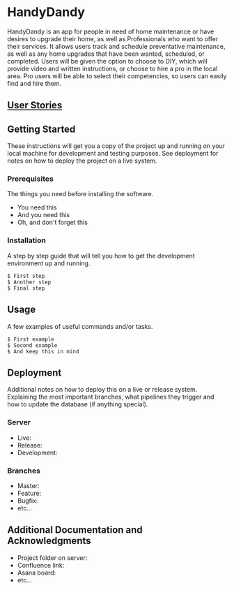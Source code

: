# HandyDandy

HandyDandy is an app for people in need of home maintenance or have desires to upgrade their home, as well as Professionals who want to offer their services. It allows users track and schedule preventative maintenance, as well as any home upgrades that have been wanted, scheduled, or completed. Users will be given the option to choose to DIY, which will provide video and written instructions, or choose to hire a pro in the local area. Pro users will be able to select their competencies, so users can easily find and hire them.

## [User Stories](user_stories.md)

## Getting Started

These instructions will get you a copy of the project up and running on your local machine for development and testing purposes. See deployment for notes on how to deploy the project on a live system.

### Prerequisites

The things you need before installing the software.

* You need this
* And you need this
* Oh, and don't forget this

### Installation

A step by step guide that will tell you how to get the development environment up and running.

```
$ First step
$ Another step
$ Final step
```

## Usage

A few examples of useful commands and/or tasks.

```
$ First example
$ Second example
$ And keep this in mind
```

## Deployment

Additional notes on how to deploy this on a live or release system. Explaining the most important branches, what pipelines they trigger and how to update the database (if anything special).

### Server

* Live:
* Release:
* Development:

### Branches

* Master:
* Feature:
* Bugfix:
* etc...

## Additional Documentation and Acknowledgments

* Project folder on server:
* Confluence link:
* Asana board:
* etc...


